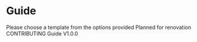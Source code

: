 # Guide

Please choose a template from the options provided Planned for renovation
CONTRIBUTING Guide V1.0.0
